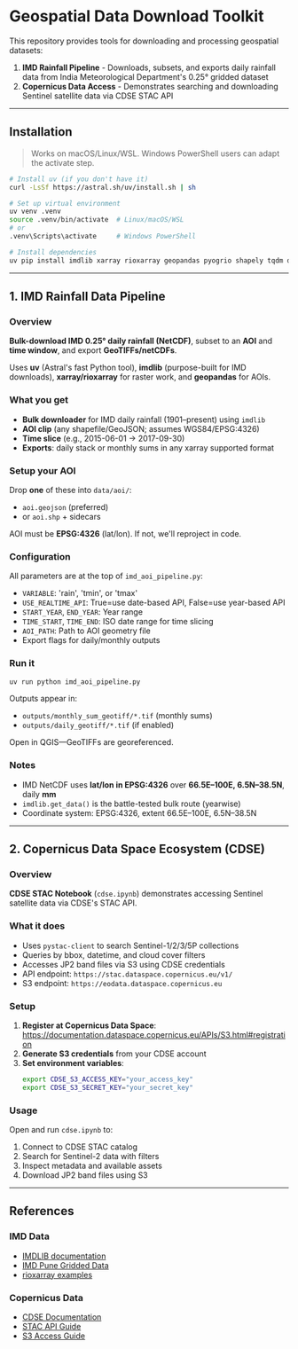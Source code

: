 # Geospatial Data Download Toolkit

This repository provides tools for downloading and processing geospatial datasets:

1. **IMD Rainfall Pipeline** - Downloads, subsets, and exports daily rainfall data from India Meteorological Department's 0.25° gridded dataset
2. **Copernicus Data Access** - Demonstrates searching and downloading Sentinel satellite data via CDSE STAC API

---

## Installation

> Works on macOS/Linux/WSL. Windows PowerShell users can adapt the activate step.

```bash
# Install uv (if you don't have it)
curl -LsSf https://astral.sh/uv/install.sh | sh

# Set up virtual environment
uv venv .venv
source .venv/bin/activate  # Linux/macOS/WSL
# or
.venv\Scripts\activate     # Windows PowerShell

# Install dependencies
uv pip install imdlib xarray rioxarray geopandas pyogrio shapely tqdm dask pystac-client boto3
```

---

## 1. IMD Rainfall Data Pipeline

### Overview

**Bulk-download IMD 0.25° daily rainfall (NetCDF)**, subset to an **AOI** and **time window**, and export **GeoTIFFs/netCDFs**.

Uses **uv** (Astral's fast Python tool), **imdlib** (purpose-built for IMD downloads), **xarray/rioxarray** for raster work, and **geopandas** for AOIs.

### What you get

* **Bulk downloader** for IMD daily rainfall (1901–present) using `imdlib`
* **AOI clip** (any shapefile/GeoJSON; assumes WGS84/EPSG:4326)
* **Time slice** (e.g., 2015-06-01 → 2017-09-30)
* **Exports**: daily stack or monthly sums in any xarray supported format

### Setup your AOI

Drop **one** of these into `data/aoi/`:

* `aoi.geojson` (preferred)
* or `aoi.shp` + sidecars

AOI must be **EPSG:4326** (lat/lon). If not, we'll reproject in code.

### Configuration

All parameters are at the top of `imd_aoi_pipeline.py`:

* `VARIABLE`: 'rain', 'tmin', or 'tmax'
* `USE_REALTIME_API`: True=use date-based API, False=use year-based API
* `START_YEAR`, `END_YEAR`: Year range
* `TIME_START`, `TIME_END`: ISO date range for time slicing
* `AOI_PATH`: Path to AOI geometry file
* Export flags for daily/monthly outputs

### Run it

```bash
uv run python imd_aoi_pipeline.py
```

Outputs appear in:
* `outputs/monthly_sum_geotiff/*.tif` (monthly sums)
* `outputs/daily_geotiff/*.tif` (if enabled)

Open in QGIS—GeoTIFFs are georeferenced.

### Notes

* IMD NetCDF uses **lat/lon in EPSG:4326** over **66.5E–100E, 6.5N–38.5N**, daily **mm**
* `imdlib.get_data()` is the battle-tested bulk route (yearwise)
* Coordinate system: EPSG:4326, extent 66.5E–100E, 6.5N–38.5N

---

## 2. Copernicus Data Space Ecosystem (CDSE)

### Overview

**CDSE STAC Notebook** (`cdse.ipynb`) demonstrates accessing Sentinel satellite data via CDSE's STAC API.

### What it does

* Uses `pystac-client` to search Sentinel-1/2/3/5P collections
* Queries by bbox, datetime, and cloud cover filters
* Accesses JP2 band files via S3 using CDSE credentials
* API endpoint: `https://stac.dataspace.copernicus.eu/v1/`
* S3 endpoint: `https://eodata.dataspace.copernicus.eu`

### Setup

1. **Register at Copernicus Data Space**: https://documentation.dataspace.copernicus.eu/APIs/S3.html#registration
2. **Generate S3 credentials** from your CDSE account
3. **Set environment variables**:
   ```bash
   export CDSE_S3_ACCESS_KEY="your_access_key"
   export CDSE_S3_SECRET_KEY="your_secret_key"
   ```

### Usage

Open and run `cdse.ipynb` to:
1. Connect to CDSE STAC catalog
2. Search for Sentinel-2 data with filters
3. Inspect metadata and available assets
4. Download JP2 band files using S3

---

## References

### IMD Data
* [IMDLIB documentation](https://imdlib.readthedocs.io/en/latest/Usage.html)
* [IMD Pune Gridded Data](https://imdpune.gov.in/cmpg/Griddata/Rainfall_25_NetCDF.html)
* [rioxarray examples](https://corteva.github.io/rioxarray/stable/examples/clip_geom.html)

### Copernicus Data
* [CDSE Documentation](https://documentation.dataspace.copernicus.eu/)
* [STAC API Guide](https://documentation.dataspace.copernicus.eu/APIs/STAC.html)
* [S3 Access Guide](https://documentation.dataspace.copernicus.eu/APIs/S3.html)